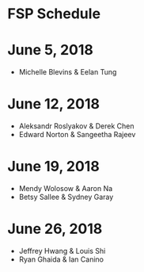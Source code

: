 # FSP Schedule


# June 5, 2018

* Michelle Blevins & Eelan Tung

# June 12, 2018

* Aleksandr Roslyakov & Derek Chen
* Edward Norton & Sangeetha Rajeev

# June 19, 2018

* Mendy Wolosow & Aaron Na
* Betsy Sallee & Sydney Garay

# June 26, 2018

* Jeffrey Hwang & Louis Shi
* Ryan Ghaida & Ian Canino
